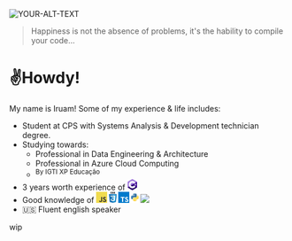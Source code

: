 <picture float="left">
 <img alt="YOUR-ALT-TEXT" src="https://github.com/iruamfx/iruamfx/blob/main/itbuilt.gif" height=300>
</picture>

> Happiness is not the absence of problems, it's the hability to compile your code...

# ✌️Howdy!

My name is Iruam! Some of my experience & life includes:
* Student at CPS with Systems Analysis & Development technician degree.
* Studying towards:
  - Professional in Data Engineering & Architecture
  - Professional in Azure Cloud Computing
  - <sup>By IGTI XP Educação</sup>
* 3 years worth experience of <code><img height="20" src="https://raw.githubusercontent.com/iruamfx/iruamfx/main/c-sharp-c-icon-1822x2048-wuf3ijab.png"></code>
* Good knowledge of <code><img height="20" src="https://raw.githubusercontent.com/github/explore/80688e429a7d4ef2fca1e82350fe8e3517d3494d/topics/javascript/javascript.png"></code><code><img height="20" src="https://raw.githubusercontent.com/github/explore/80688e429a7d4ef2fca1e82350fe8e3517d3494d/topics/css/css.png"></code><code><img height="20" src="https://raw.githubusercontent.com/github/explore/80688e429a7d4ef2fca1e82350fe8e3517d3494d/topics/typescript/typescript.png"></code><code><img height="20" src="https://raw.githubusercontent.com/github/explore/80688e429a7d4ef2fca1e82350fe8e3517d3494d/topics/python/python.png"></code><code><img height="20" src="https://upload.wikimedia.org/wikipedia/commons/thumb/6/6a/Godot_icon.svg/600px-Godot_icon.svg.png"></code>
* 🇺🇸 Fluent english speaker

wip
